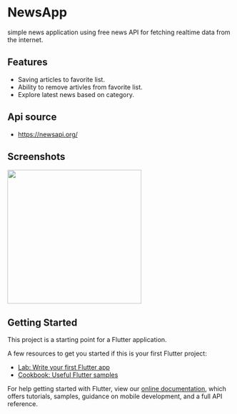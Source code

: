 # NewsApp

simple news application using free news API for fetching realtime data from the internet.

## Features
- Saving articles to favorite list.
- Ability to remove artivles from favorite list.
- Explore latest news based on category.

## Api source

- https://newsapi.org/

## Screenshots
<img src='images/screen1.gif' width="300" />


## Getting Started

This project is a starting point for a Flutter application.

A few resources to get you started if this is your first Flutter project:

- [Lab: Write your first Flutter app](https://flutter.dev/docs/get-started/codelab)
- [Cookbook: Useful Flutter samples](https://flutter.dev/docs/cookbook)

For help getting started with Flutter, view our
[online documentation](https://flutter.dev/docs), which offers tutorials,
samples, guidance on mobile development, and a full API reference.
